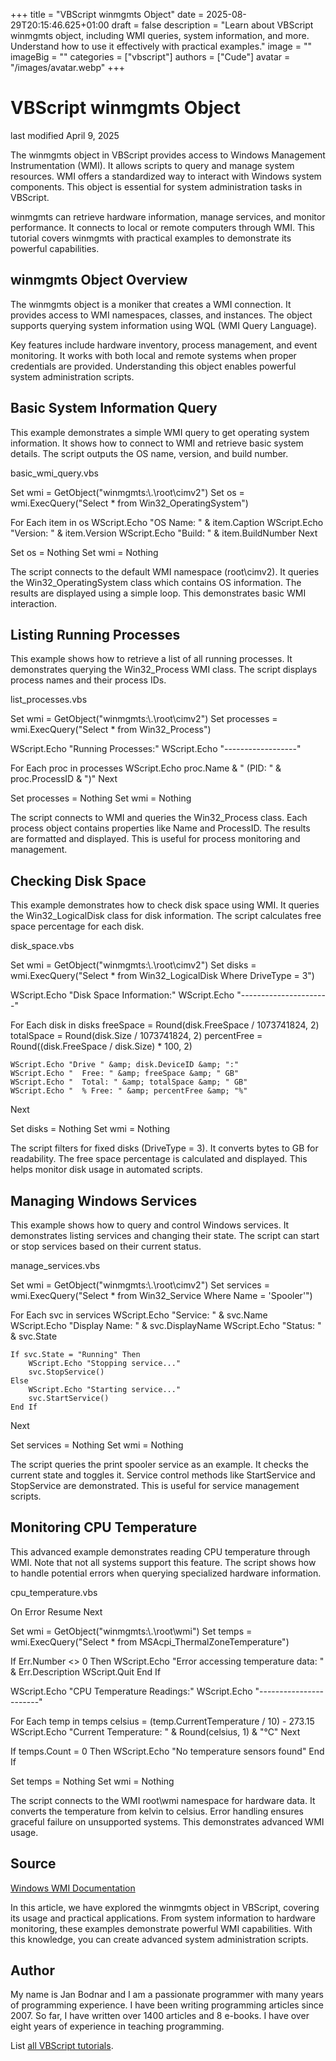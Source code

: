 +++
title = "VBScript winmgmts Object"
date = 2025-08-29T20:15:46.625+01:00
draft = false
description = "Learn about VBScript winmgmts object, including WMI queries, system information, and more. Understand how to use it effectively with practical examples."
image = ""
imageBig = ""
categories = ["vbscript"]
authors = ["Cude"]
avatar = "/images/avatar.webp"
+++

# VBScript winmgmts Object

last modified April 9, 2025

The winmgmts object in VBScript provides access to Windows Management
Instrumentation (WMI). It allows scripts to query and manage system resources.
WMI offers a standardized way to interact with Windows system components.
This object is essential for system administration tasks in VBScript.

winmgmts can retrieve hardware information, manage services, and
monitor performance. It connects to local or remote computers through WMI.
This tutorial covers winmgmts with practical examples to demonstrate
its powerful capabilities.

## winmgmts Object Overview

The winmgmts object is a moniker that creates a WMI connection.
It provides access to WMI namespaces, classes, and instances. The object
supports querying system information using WQL (WMI Query Language).

Key features include hardware inventory, process management, and event
monitoring. It works with both local and remote systems when proper
credentials are provided. Understanding this object enables powerful
system administration scripts.

## Basic System Information Query

This example demonstrates a simple WMI query to get operating system
information. It shows how to connect to WMI and retrieve basic system
details. The script outputs the OS name, version, and build number.

basic_wmi_query.vbs
  

Set wmi = GetObject("winmgmts:\\.\root\cimv2")
Set os = wmi.ExecQuery("Select * from Win32_OperatingSystem")

For Each item in os
    WScript.Echo "OS Name: " &amp; item.Caption
    WScript.Echo "Version: " &amp; item.Version
    WScript.Echo "Build: " &amp; item.BuildNumber
Next

Set os = Nothing
Set wmi = Nothing

The script connects to the default WMI namespace (root\cimv2). It queries
the Win32_OperatingSystem class which contains OS information. The results
are displayed using a simple loop. This demonstrates basic WMI interaction.

## Listing Running Processes

This example shows how to retrieve a list of all running processes. It
demonstrates querying the Win32_Process WMI class. The script displays
process names and their process IDs.

list_processes.vbs
  

Set wmi = GetObject("winmgmts:\\.\root\cimv2")
Set processes = wmi.ExecQuery("Select * from Win32_Process")

WScript.Echo "Running Processes:"
WScript.Echo "------------------"

For Each proc in processes
    WScript.Echo proc.Name &amp; " (PID: " &amp; proc.ProcessID &amp; ")"
Next

Set processes = Nothing
Set wmi = Nothing

The script connects to WMI and queries the Win32_Process class. Each process
object contains properties like Name and ProcessID. The results are formatted
and displayed. This is useful for process monitoring and management.

## Checking Disk Space

This example demonstrates how to check disk space using WMI. It queries the
Win32_LogicalDisk class for disk information. The script calculates free
space percentage for each disk.

disk_space.vbs
  

Set wmi = GetObject("winmgmts:\\.\root\cimv2")
Set disks = wmi.ExecQuery("Select * from Win32_LogicalDisk Where DriveType = 3")

WScript.Echo "Disk Space Information:"
WScript.Echo "----------------------"

For Each disk in disks
    freeSpace = Round(disk.FreeSpace / 1073741824, 2)
    totalSpace = Round(disk.Size / 1073741824, 2)
    percentFree = Round((disk.FreeSpace / disk.Size) * 100, 2)
    
    WScript.Echo "Drive " &amp; disk.DeviceID &amp; ":"
    WScript.Echo "  Free: " &amp; freeSpace &amp; " GB"
    WScript.Echo "  Total: " &amp; totalSpace &amp; " GB"
    WScript.Echo "  % Free: " &amp; percentFree &amp; "%"
Next

Set disks = Nothing
Set wmi = Nothing

The script filters for fixed disks (DriveType = 3). It converts bytes to GB
for readability. The free space percentage is calculated and displayed.
This helps monitor disk usage in automated scripts.

## Managing Windows Services

This example shows how to query and control Windows services. It demonstrates
listing services and changing their state. The script can start or stop
services based on their current status.

manage_services.vbs
  

Set wmi = GetObject("winmgmts:\\.\root\cimv2")
Set services = wmi.ExecQuery("Select * from Win32_Service Where Name = 'Spooler'")

For Each svc in services
    WScript.Echo "Service: " &amp; svc.Name
    WScript.Echo "Display Name: " &amp; svc.DisplayName
    WScript.Echo "Status: " &amp; svc.State
    
    If svc.State = "Running" Then
        WScript.Echo "Stopping service..."
        svc.StopService()
    Else
        WScript.Echo "Starting service..."
        svc.StartService()
    End If
Next

Set services = Nothing
Set wmi = Nothing

The script queries the print spooler service as an example. It checks the
current state and toggles it. Service control methods like StartService and
StopService are demonstrated. This is useful for service management scripts.

## Monitoring CPU Temperature

This advanced example demonstrates reading CPU temperature through WMI.
Note that not all systems support this feature. The script shows how to
handle potential errors when querying specialized hardware information.

cpu_temperature.vbs
  

On Error Resume Next

Set wmi = GetObject("winmgmts:\\.\root\wmi")
Set temps = wmi.ExecQuery("Select * from MSAcpi_ThermalZoneTemperature")

If Err.Number &lt;&gt; 0 Then
    WScript.Echo "Error accessing temperature data: " &amp; Err.Description
    WScript.Quit
End If

WScript.Echo "CPU Temperature Readings:"
WScript.Echo "-----------------------"

For Each temp in temps
    celsius = (temp.CurrentTemperature / 10) - 273.15
    WScript.Echo "Current Temperature: " &amp; Round(celsius, 1) &amp; "°C"
Next

If temps.Count = 0 Then
    WScript.Echo "No temperature sensors found"
End If

Set temps = Nothing
Set wmi = Nothing

The script connects to the WMI root\wmi namespace for hardware data. It
converts the temperature from kelvin to celsius. Error handling ensures
graceful failure on unsupported systems. This demonstrates advanced WMI usage.

## Source

[Windows WMI Documentation](https://learn.microsoft.com/en-us/windows/win32/wmisdk/wmi-start-page)

In this article, we have explored the winmgmts object in VBScript,
covering its usage and practical applications. From system information to
hardware monitoring, these examples demonstrate powerful WMI capabilities.
With this knowledge, you can create advanced system administration scripts.

## Author

My name is Jan Bodnar and I am a passionate programmer with many years of
programming experience. I have been writing programming articles since 2007. So
far, I have written over 1400 articles and 8 e-books. I have over eight years of
experience in teaching programming.

List [all VBScript tutorials](/vbscript/).